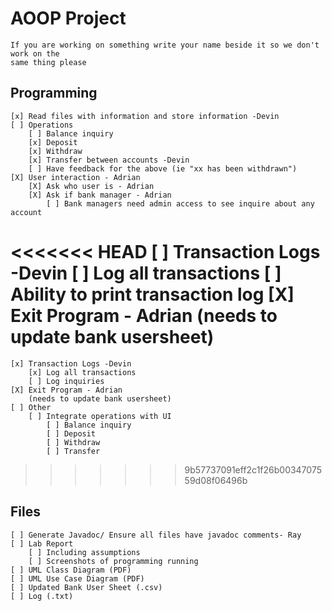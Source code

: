 # AOOP Project
    If you are working on something write your name beside it so we don't work on the
    same thing please

## Programming
    [x] Read files with information and store information -Devin
    [ ] Operations
        [ ] Balance inquiry
        [x] Deposit
        [x] Withdraw
        [x] Transfer between accounts -Devin
        [ ] Have feedback for the above (ie "xx has been withdrawn")
    [X] User interaction - Adrian
        [X] Ask who user is - Adrian
        [X] Ask if bank manager - Adrian
            [ ] Bank managers need admin access to see inquire about any account
<<<<<<< HEAD
    [ ] Transaction Logs -Devin
        [ ] Log all transactions
        [ ] Ability to print transaction log
    [X] Exit Program - Adrian
        (needs to update bank usersheet)
=======
    [x] Transaction Logs -Devin
        [x] Log all transactions
        [ ] Log inquiries
    [X] Exit Program - Adrian
        (needs to update bank usersheet)
    [ ] Other
        [ ] Integrate operations with UI
            [ ] Balance inquiry
            [ ] Deposit
            [ ] Withdraw
            [ ] Transfer
>>>>>>> 9b57737091eff2c1f26b0034707559d08f06496b

## Files
    [ ] Generate Javadoc/ Ensure all files have javadoc comments- Ray
    [ ] Lab Report
        [ ] Including assumptions
        [ ] Screenshots of programming running
    [ ] UML Class Diagram (PDF)
    [ ] UML Use Case Diagram (PDF)
    [ ] Updated Bank User Sheet (.csv)  
    [ ] Log (.txt)
